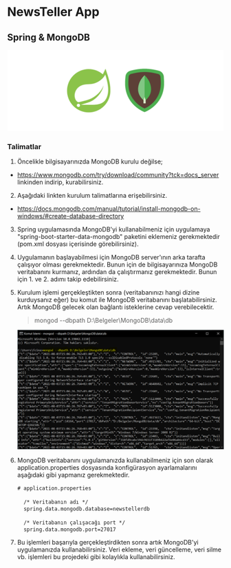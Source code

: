 # NewsTeller App

## Spring & MongoDB

![](spring-mongodb.png)

### Talimatlar

1. Öncelikle bilgisayarınızda MongoDB kurulu değilse;

* https://www.mongodb.com/try/download/community?tck=docs_server
  linkinden indirip, kurabilirsiniz.

2. Aşağıdaki linkten kurulum talimatlarına erişebilirsiniz.

* https://docs.mongodb.com/manual/tutorial/install-mongodb-on-windows/#create-database-directory

3. Spring uygulamasında MongoDB'yi kullanabilmeniz için uygulamaya "spring-boot-starter-data-mongodb" paketini eklemeniz
   gerekmektedir (pom.xml dosyası içerisinde görebilirsiniz).
4. Uygulamanın başlayabilmesi için MongoDB server'ının arka tarafta çalışıyor olması gerekmektedir. Bunun için de
   bilgisayarınıza MongoDB veritabanını kurmanız, ardından da çalıştırmanız gerekmektedir. Bunun için 1. ve 2. adımı
   takip edebilirsiniz.

5. Kurulum işlemi gerçekleştikten sonra (veritabanınızı hangi dizine kurduysanız eğer) bu komut ile MongoDB veritabanını
   başlatabilirsiniz. Artık MongoDB gelecek olan bağlantı isteklerine cevap verebilecektir.
   
   > mongod --dbpath D:\Belgeler\MongoDB\data\db
 
   ![](mongod-cmd.png)
   
6. MongoDB veritabanını uygulamanızda kullanabilmeniz için son olarak application.properties dosyasında konfigürasyon
   ayarlamalarını aşağıdaki gibi yapmanız gerekmektedir.
   
    ```
    # application.properties
      
      /* Veritabanın adı */
      spring.data.mongodb.database=newstellerdb
      
      /* Veritabanın çalışacağı port */
      spring.data.mongodb.port=27017
    ```
    
7. Bu işlemleri başarıyla gerçekleştirdikten sonra artık MongoDB'yi uygulamanızda kullanabilirsiniz. Veri ekleme, veri
   güncelleme, veri silme vb. işlemleri bu projedeki gibi kolaylıkla kullanabilirsiniz.
